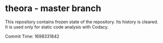 # theora - master branch

This repository contains frozen state of the repository.
Its history is cleared. It is used only for static code
analysis with Codacy.

Commit Time: 1698331842